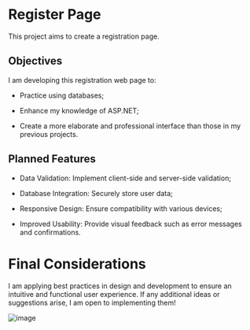# Register Page

This project aims to create a registration page.

## Objectives

I am developing this registration web page to:

- Practice using databases;

- Enhance my knowledge of ASP.NET;

- Create a more elaborate and professional interface than those in my previous projects.

## Planned Features

- Data Validation: Implement client-side and server-side validation;

- Database Integration: Securely store user data;

- Responsive Design: Ensure compatibility with various devices;

- Improved Usability: Provide visual feedback such as error messages and confirmations.

# Final Considerations

I am applying best practices in design and development to ensure an intuitive and functional user experience. If any additional ideas or suggestions arise, I am open to implementing them!

![image](https://github.com/user-attachments/assets/883c530c-2983-4e06-943d-669f5da295f2)

